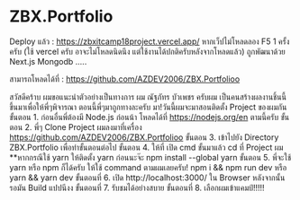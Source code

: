 # ZBX.Portfolio
Deploy แล้ว : https://zbxitcamp18project.vercel.app/ หากเว็ปไม่โหลดลอง F5 1 ครั้งครับ (ใช้ vercel ครับ อาจะไม่โหลดนิดนึง แต่ใช้งานได้ปกติครับหลังจากโหลดแล้ว)
ถูกพัฒนาด้วย Next.js Mongodb .....

สามารถโหลดได้ที่ : https://github.com/AZDEV2006/ZBX.Portfolioo


 สวัสดีคร้าบ ผมขอแนะนำตัวอย่างเป็นทางการ ผม ณัฐภัทร บัวเพชร ครับผม เป็นคนสร้างผลงานชิ้นนี้ขึ้นมาเพื่อให้พี่ๆพิจารณา ตอนนี้พี่ๆมาถูกทางละครับ มา!วันนี้ผมจะมาสอนติดตั้ง Project ของผมกัน
ขั้นตอน 1. ก่อนอื่นพี่ต้องมี Node.js ก่อนน้า โหลดได้ที่ https://nodejs.org/en ตามนี้ครับ
ขั้นตอน 2. พี่ๆ Clone Project ผมลงมาที่เครื่อง https://github.com/AZDEV2006/ZBX.Portfolioo
ขั้นตอน 3. เข้าไปยัง Directory ZBX.Portfolio เพื่อทำขั้นตอนต่อไป
ขั้นตอน 4. ให้ที่ เปิด cmd ขั้นมาแล้ว cd ที่ Project ผม
**หากกรณีใช้ yarn ให้ติดตั้ง yarn ก่อนนะจ๊ะ npm install --global yarn
ขั้นตอน 5. พี่จะใช้ yarn หรือ npm ก็ได้ครับ ให้ใช้ command ตามผมเลยครับ! npm i && npm run dev หรือ yarn && yarn dev
ขั้นตอนที่ 6. เปิด http://localhost:3000/ ใน Browser หลังจากนั้น รอมัน Build แปปนีงง
ขั้นตอนที่ 7. รับชมได้อย่างสบาย
ขั้นตอนที่ 8. เลือกผมเข้าแคมป์!!!!!
